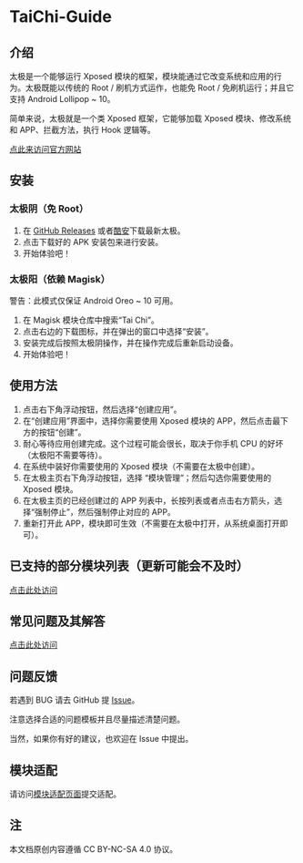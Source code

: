 # TaiChi-Guide


## 介绍

太极是一个能够运行 Xposed 模块的框架，模块能通过它改变系统和应用的行为。太极既能以传统的 Root / 刷机方式运作，也能免 Root / 免刷机运行；并且它支持 Android Lollipop ~ 10。

简单来说，太极就是一个类 Xposed 框架，它能够加载 Xposed 模块、修改系统和 APP、拦截方法，执行 Hook 逻辑等。

[点此来访问官方网站](https://www.taichi-app.com)


## 安装

### 太极阴（免 Root）

1. 在 [GitHub Releases](https://github.com/taichi-framework/TaiChi/releases/latest) 或者[酷安](https://www.coolapk.com/apk/me.weishu.exp)下载最新太极。
2. 点击下载好的 APK 安装包来进行安装。
3. 开始体验吧！

### 太极阳（依赖 Magisk）

警告：此模式仅保证 Android Oreo ~ 10 可用。

1. 在 Magisk 模块仓库中搜索“Tai Chi”。
2. 点击右边的下载图标，并在弹出的窗口中选择“安装”。
3. 安装完成后按照太极阴操作，并在操作完成后重新启动设备。
4. 开始体验吧！


## 使用方法

1. 点击右下角浮动按钮，然后选择“创建应用”。
2. 在“创建应用”界面中，选择你需要使用 Xposed 模块的 APP，然后点击最下方的按钮“创建”。
3. 耐心等待应用创建完成。这个过程可能会很长，取决于你手机 CPU 的好坏（太极阳不需要等待）。
4. 在系统中装好你需要使用的 Xposed 模块（不需要在太极中创建）。
5. 在太极主页右下角浮动按钮，选择 “模块管理”；然后勾选你需要使用的 Xposed 模块。
6. 在太极主页的已经创建过的 APP 列表中，长按列表或者点击右方箭头，选择“强制停止”，然后强制停止对应的 APP。
7. 重新打开此 APP，模块即可生效（不需要在太极中打开，从系统桌面打开即可）。


## 已支持的部分模块列表（更新可能会不及时）

[点击此处访问](https://taichi.cool/module/module_cn)


## 常见问题及其解答

[点击此处访问](https://www.taichi-app.com/fqa.html)


## 问题反馈

若遇到 BUG 请去 GitHub 提 [Issue](https://github.com/taichi-framework/TaiChi/issues)。

注意选择合适的问题模板并且尽量描述清楚问题。

当然，如果你有好的建议，也欢迎在 Issue 中提出。


## 模块适配

请访问[模块适配页面](http://admin.taichi.cool)提交适配。


## 注

本文档原创内容遵循 CC BY-NC-SA 4.0 协议。
